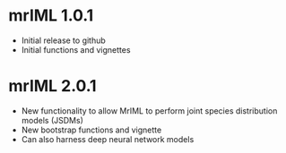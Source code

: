 mrIML 1.0.1
=======================================
* Initial release to github
* Initial functions and vignettes

mrIML 2.0.1
=======================================
* New functionality to allow MrIML to perform joint species distribution models (JSDMs)
* New bootstrap functions and vignette 
* Can also harness deep neural network models